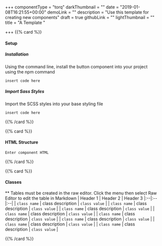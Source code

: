 +++
componentType = "torq"
darkThumbnail = ""
date = "2019-01-08T16:21:55+00:00"
demoLink = ""
description = "Use this template for creating new components"
draft = true
githubLink = ""
lightThumbnail = ""
title = "A Template "

+++
{{% card %}}

#### Setup

##### Installation

Using the command line, install the button component into your project using the npm command

    insert code here

##### Import Sass Styles

Import the SCSS styles into your base styling file

    insert code here

{{% /card %}}

{{% card %}}

#### HTML Structure

    Enter component HTML

{{% /card %}}

{{% card %}}

#### Classes

\** Tables must be created in the raw editor. Click the menu then select Raw Editor to edit the table in Markdown
| Header 1 |  Header 2 | Header 3
|:--|:--|:--|
| `class name` | class description | `class value` |
| `class name` | class description | `class value` |
| `class name` | class description | `class value` |
| `class name` | class description | `class value` |
| `class name` | class description | `class value` |
| `class name` | class description | `class value` |
| `class name` | class description | `class value` |
| `class name` | class description | `class value` |

{{% /card %}}